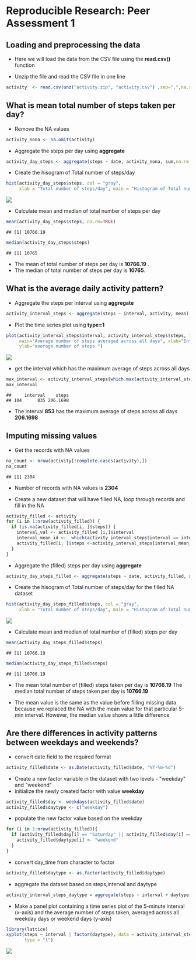 # Reproducible Research: Peer Assessment 1


## Loading and preprocessing the data 


- Here we will load the data from the CSV file using the **read.csv()** function

- Unzip the file and read the CSV file in one line

```r
activity  <- read.csv(unz("activity.zip", "activity.csv") ,sep=",",na.strings='NA',header=TRUE)
```


## What is mean total number of steps taken per day?

- Remove the NA values  


```r
activity_nona <- na.omit(activity)
```


- Aggregate the steps per day using **aggregate**  

```r
activity_day_steps <- aggregate(steps ~ date, activity_nona, sum,na.rm = T)
```

- Create the hisogram of Total number of steps/day


```r
hist(activity_day_steps$steps, col = "gray", 
     xlab = "Total number of steps/day", main = "Histogram of Total number of steps/day")
```

![](PA1_template_files/figure-html/unnamed-chunk-4-1.png) 


- Calculate mean and median of total number of steps per day

```r
mean(activity_day_steps$steps, na.rm=TRUE)
```

```
## [1] 10766.19
```



```r
median(activity_day_steps$steps)
```

```
## [1] 10765
```

- The mean of total number of steps per day is **10766.19** .
- The median of total number of steps per day is  **10765**.


## What is the average daily activity pattern?

- Aggregate the steps per interval using **aggregate**  

```r
activity_interval_steps <- aggregate(steps ~ interval, activity, mean)
```

- Plot the time series plot using **type=1** 

```r
plot(activity_interval_steps$interval, activity_interval_steps$steps, type='l', col = "gray", 
     main="Average number of steps averaged across all days", xlab="Interval", 
     ylab="average number of steps ")
```

![](PA1_template_files/figure-html/unnamed-chunk-8-1.png) 
- get the interval which has the maximum average of steps across all days

```r
max_interval <- activity_interval_steps[which.max(activity_interval_steps$steps),]
max_interval
```

```
##     interval    steps
## 104      835 206.1698
```

- The interval **853** has the maximum average of steps across all days  **206.1698**


## Imputing missing values

- Get the records with NA values

```r
na_count <- nrow(activity[!complete.cases(activity),])
na_count
```

```
## [1] 2304
```

- Number of records with NA values is **2304**

- Create a new dataset that will have filled NA, loop through records and fill in the NA

```r
activity_filled <- activity  
for (i in 1:nrow(activity_filled)) {
  if (is.na(activity_filled[i, ]$steps)) {
    interval_val <- activity_filled [i,]$interval
    interval_mean_id <-  which(activity_interval_steps$interval == interval_val)
    activity_filled[i, ]$steps <-activity_interval_steps[interval_mean_id, ]$steps
  }
}
```


- Aggregate the (filled) steps per day using **aggregate**  

```r
activity_day_steps_filled <- aggregate(steps ~ date, activity_filled, sum)
```


- Create the hisogram of Total number of steps/day for the filled NA dataset


```r
hist(activity_day_steps_filled$steps, col = "gray", 
     xlab = "Total number of steps/day", main = "Histogram of Total number of steps/day (filled)")
```

![](PA1_template_files/figure-html/unnamed-chunk-13-1.png) 



- Calculate mean and median of total number of (filled) steps per day

```r
mean(activity_day_steps_filled$steps)
```

```
## [1] 10766.19
```



```r
median(activity_day_steps_filled$steps)
```

```
## [1] 10766.19
```


- The mean total number of (filled) steps taken per day is **10766.19**
The median total number of steps taken per day is **10766.19**

- The mean value is the same as the value before filling missing data because we replaced the NA with the mean value for that particular 5-min interval. However, the median value shows a little difference 

## Are there differences in activity patterns between weekdays and weekends?

- convert date field to the required format

```r
activity_filled$date <- as.Date(activity_filled$date, "%Y-%m-%d")
```

- Create a new factor variable in the dataset with two levels - "weekday" and "weekend"
- initialize the newly created factor with value **weekday**

```r
activity_filled$day <- weekdays(activity_filled$date)
activity_filled$daytype <- c("weekday")
```


- populate the new factor value based on the weekday


```r
for (i in 1:nrow(activity_filled)){
  if (activity_filled$day[i] == "Saturday" || activity_filled$day[i] == "Sunday"){
    activity_filled$daytype[i] <- "weekend"
  }
}
```

- convert day_time from character to factor

```r
activity_filled$daytype <- as.factor(activity_filled$daytype)
```

- aggregate the dataset based on steps,interval and daytype

```r
activity_interval_steps_daytype = aggregate(steps ~ interval + daytype, activity_filled, mean)
```


- Make a panel plot containing a time series plot of the 5-minute interval (x-axis) and the average number of steps taken, averaged across all weekday days or weekend days (y-axis)

```r
library(lattice)
xyplot(steps ~ interval | factor(daytype), data = activity_interval_steps_daytype, aspect = 1/2, 
       type = "l")
```

![](PA1_template_files/figure-html/unnamed-chunk-21-1.png) 
